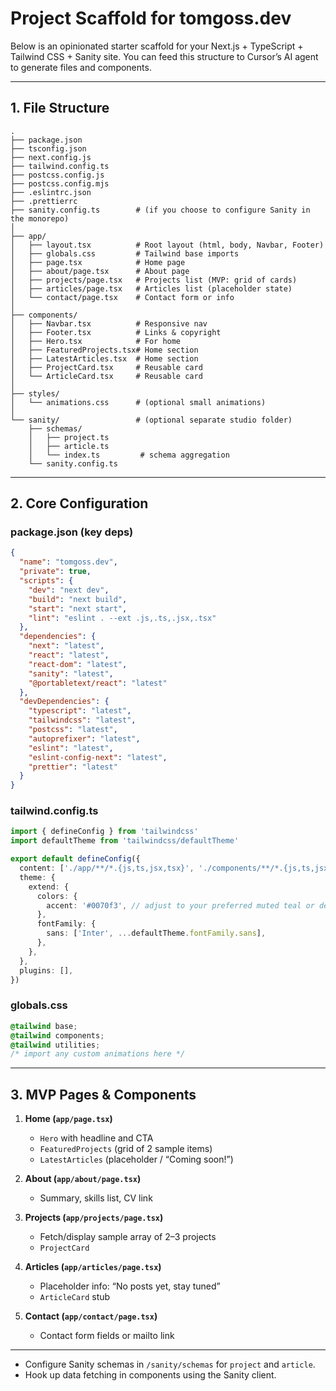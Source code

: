 # Project Scaffold for tomgoss.dev

Below is an opinionated starter scaffold for your Next.js + TypeScript + Tailwind CSS + Sanity site. You can feed this structure to Cursor’s AI agent to generate files and components.

---

## 1. File Structure

```
.
├── package.json
├── tsconfig.json
├── next.config.js
├── tailwind.config.ts
├── postcss.config.js
├── postcss.config.mjs
├── .eslintrc.json
├── .prettierrc
├── sanity.config.ts        # (if you choose to configure Sanity in the monorepo)
│
├── app/
│   ├── layout.tsx          # Root layout (html, body, Navbar, Footer)
│   ├── globals.css         # Tailwind base imports
│   ├── page.tsx            # Home page
│   ├── about/page.tsx      # About page
│   ├── projects/page.tsx   # Projects list (MVP: grid of cards)
│   ├── articles/page.tsx   # Articles list (placeholder state)
│   └── contact/page.tsx    # Contact form or info
│
├── components/
│   ├── Navbar.tsx          # Responsive nav
│   ├── Footer.tsx          # Links & copyright
│   ├── Hero.tsx            # For home
│   ├── FeaturedProjects.tsx# Home section
│   ├── LatestArticles.tsx  # Home section
│   ├── ProjectCard.tsx     # Reusable card
│   └── ArticleCard.tsx     # Reusable card
│
├── styles/
│   └── animations.css      # (optional small animations)
│
└── sanity/                 # (optional separate studio folder)
    ├── schemas/
    │   ├── project.ts
    │   ├── article.ts
    │   └── index.ts         # schema aggregation
    └── sanity.config.ts
```

---

## 2. Core Configuration

### package.json (key deps)

```json
{
  "name": "tomgoss.dev",
  "private": true,
  "scripts": {
    "dev": "next dev",
    "build": "next build",
    "start": "next start",
    "lint": "eslint . --ext .js,.ts,.jsx,.tsx"
  },
  "dependencies": {
    "next": "latest",
    "react": "latest",
    "react-dom": "latest",
    "sanity": "latest",
    "@portabletext/react": "latest"
  },
  "devDependencies": {
    "typescript": "latest",
    "tailwindcss": "latest",
    "postcss": "latest",
    "autoprefixer": "latest",
    "eslint": "latest",
    "eslint-config-next": "latest",
    "prettier": "latest"
  }
}
```

### tailwind.config.ts

```ts
import { defineConfig } from 'tailwindcss'
import defaultTheme from 'tailwindcss/defaultTheme'

export default defineConfig({
  content: ['./app/**/*.{js,ts,jsx,tsx}', './components/**/*.{js,ts,jsx,tsx}'],
  theme: {
    extend: {
      colors: {
        accent: '#0070f3', // adjust to your preferred muted teal or deep blue
      },
      fontFamily: {
        sans: ['Inter', ...defaultTheme.fontFamily.sans],
      },
    },
  },
  plugins: [],
})
```

### globals.css

```css
@tailwind base;
@tailwind components;
@tailwind utilities;
/* import any custom animations here */
```

---

## 3. MVP Pages & Components

1. **Home (`app/page.tsx`)**

   - `Hero` with headline and CTA
   - `FeaturedProjects` (grid of 2 sample items)
   - `LatestArticles` (placeholder / “Coming soon!”)

2. **About (`app/about/page.tsx`)**

   - Summary, skills list, CV link

3. **Projects (`app/projects/page.tsx`)**

   - Fetch/display sample array of 2–3 projects
   - `ProjectCard`

4. **Articles (`app/articles/page.tsx`)**

   - Placeholder info: “No posts yet, stay tuned”
   - `ArticleCard` stub

5. **Contact (`app/contact/page.tsx`)**

   - Contact form fields or mailto link

---

- Configure Sanity schemas in `/sanity/schemas` for `project` and `article`.
- Hook up data fetching in components using the Sanity client.
